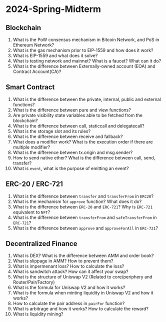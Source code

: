 # 2024-Spring-Midterm

## Blockchain
1. What is the PoW consensus mechanism in Bitcoin Network, and PoS in Ethereum Network?
2. What is the gas mechanism prior to EIP-1559 and how does it work?
3. What is EIP-1559 and what does it solve?
4. What is testing network and mainnet? What is a faucet? What can it do?
5. What is the difference between Externally-owned account (EOA) and Contract Account(CA)?

## Smart Contract
1. What is the difference between the private, internal, public and external functions?
2. What is the difference between pure and view functions?
3. Are private visibility state variables able to be fetched from the blockchain?
4. What is the difference between call, staticcall and delegatecall?
5. What is the storage slot and its rules?
6. What is the difference between receive and fallback?
7. What does a modifier work? What is the execution order if there are multiple modifier?
8. What is the difference between tx.origin and msg.sender?
9. How to send native ether? What is the difference between call, send, transfer?
10. What is `event`, what is the purpose of emitting an event?

## ERC-20 / ERC-721
1. What is the difference between `transfer` and `transferFrom` in `ERC20`?
2. What is the mechanism for `approve` function? What does it do?
3. What is the difference between `ERC-20` and `ERC-721`? Why is `ERC-721` equivalent to `NFT`?
4. What is the difference between `transferFrom` and `safeTransferFrom` in `ERC-721`?
5. What is the difference between `approve` and `approveForAll` in `ERC-721`?

## Decentralized Finance
1. What is DEX? What is the difference between AMM and order book?
2. What is slippage in AMM? How to prevent them?
3. What is impermenant loss? How to calculate the loss?
4. What is sandwitch attack? How can it affect your swap?
5. What is the structure of Uniswap V2 (Related to core/periphery and Router/Pair/Factory)
6. What is the formula for Uniswap V2 and how it works?
7. What is the formula when minting liquidity in Uniswap V2 and how it works?
8. How to calculate the pair address in `pairFor` function?
9. What is arbitrage and how it works? How to calculate the reward?
10. What is liquidity mining?
